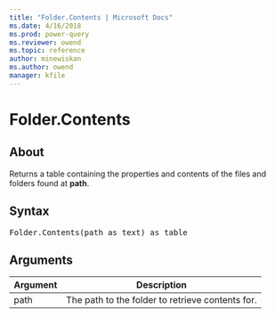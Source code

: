 ```yaml
---
title: "Folder.Contents | Microsoft Docs"
ms.date: 4/16/2018
ms.prod: power-query
ms.reviewer: owend
ms.topic: reference
author: minewiskan
ms.author: owend
manager: kfile
---
```

# Folder.Contents

  
## About  
Returns a table containing the properties and contents of the files and folders found at **path**.  
  
## Syntax

<pre>
Folder.Contents(path as text) as table  
</pre>
  
## Arguments  
  
|Argument|Description|  
|------------|---------------|  
|path|The path to the folder to retrieve contents for.|  
  
